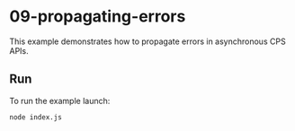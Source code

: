 # 09-propagating-errors

This example demonstrates how to propagate errors in asynchronous CPS APIs.

## Run

To run the example launch:

```bash
node index.js
```
